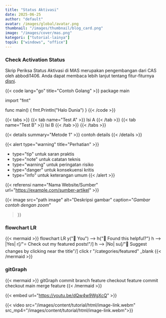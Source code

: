 ```yaml
---
title: "Status Aktivasi"
date: 2025-06-25
author: "default"
avatar: /images/global/avatar.png
thumbnail: "/images/thumbnail/blog_card.png"
image: "/images/cover/mas.png"
kategori: ["tutorial-lainya"]
topik: ["windows", "office"]
---
```


### Check Activation Status

Skrip Periksa Status Aktivasi di MAS merupakan pengembangan dari CAS oleh abbodi1406.
Anda dapat membaca lebih lanjut tentang fitur-fiturnya [disni](../cas).


{{< code lang="go" title="Contoh Golang" >}}
package main

import "fmt"

func main() {
    fmt.Println("Halo Dunia")
}
{{< /code >}}

{{< tabs >}}
  {{< tab name="Test A" >}} Isi A {{< /tab >}}
  {{< tab name="Test B" >}} Isi B {{< /tab >}}
{{< /tabs >}}

{{< details summary="Metode 1" >}}
contoh details
{{< /details >}}


{{< alert type="warning" title="Perhatian" >}}
  - type="tip" untuk saran praktis
  - type="note" untuk catatan teknis
  - type="warning" untuk peringatan risiko
  - type="danger" untuk konsekuensi kritis
  - type="info" untuk keterangan umum
{{< /alert >}}

{{< referensi 
  name="Nama Website/Sumber" 
  url="https://example.com/sumber-artikel" >}}

  {{< image 
  src="path image" 
  alt="Deskripsi gambar" 
  caption="*Gambar contoh dengan zoom*" 
  >}}

### flowchart LR
  {{< mermaid >}}
flowchart LR
    y("👫 You") --> h{"🤝 Found this helpful?"}
    h --> |Yes| r[/"⭐ Check out my featured posts!"/]
    h --> |No| su[/"📝 Suggest changes by clicking near the title"/]
    click r "/categories/featured" _blank
{{< /mermaid >}}

### gitGraph

{{< mermaid >}}
gitGraph
  commit
  branch feature
  checkout feature
  commit
  checkout main
  merge feature
{{< /mermaid >}}

{{< embed url="https://youtu.be/dQw4w9WgXcQ" >}}


{{< video src="/images/content/tutorial/html/image-link.webm" src_mp4="/images/content/tutorial/html/image-link.webm">}}